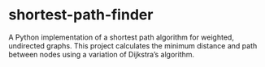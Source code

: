 # shortest-path-finder
A Python implementation of a shortest path algorithm for weighted, undirected graphs. This project calculates the minimum distance and path between nodes using a variation of Dijkstra’s algorithm.
